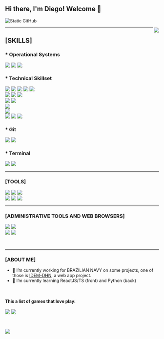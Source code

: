 ## Hi there, I'm Diego! Welcome 👋
<span>    <img src="https://img.shields.io/static/v1?label=Overview&message=diegoferreirapinto&color=f8efd4&style=for-the-badge&logo=GitHub" alt="Static GitHub">
</span>

<!-- [MY GIT STATS] 
<div style="display: flex; justify-content: center">
    <img src="https://github-readme-stats.vercel.app/api?username=diegoferreirapinto&theme=blue-green">
</div>
-->

<img align='right' src="https://github-readme-stats.vercel.app/api?username=diegoferreirapinto&theme=blue-green">

<!-- <img align='right' src="https://github-readme-stats.vercel.app/api?username=diegoferreirapinto&show_icons=true&title_color=783c00&text_color=af552e&icon_color=783c00&bg_color=f8efd4&cache_seconds=2300" alt="ilustração do status do github"> -->


<!-- 
  Git Stats
<hr>
-->
<hr>

## [SKILLS]
### * Operational Systems

<span> <img src="https://img.shields.io/badge/Linux-FCC624?style=for-the-badge&logo=linux&logoColor=black"> <img src="https://img.shields.io/badge/Ubuntu-E95420?style=for-the-badge&logo=ubuntu&logoColor=white"> <img src="https://img.shields.io/badge/Windows-0078D6?style=for-the-badge&logo=windows&logoColor=white"> </span>

### * Technical Skillset

<span> <img src="https://img.shields.io/badge/HTML-239120?style=for-the-badge&logo=html5&logoColor=white"> <img src="https://img.shields.io/badge/HTML5-E34F26?style=for-the-badge&logo=html5&logoColor=white"> <img src="https://img.shields.io/badge/CSS-239120?&style=for-the-badge&logo=css3&logoColor=white"> <img src="https://img.shields.io/badge/CSS3-1572B6?style=for-the-badge&logo=css3&logoColor=white"> <img src="https://img.shields.io/badge/Sass-CC6699?style=for-the-badge&logo=sass&logoColor=white"> <br> <img src="https://img.shields.io/badge/JavaScript-F7DF1E?style=for-the-badge&logo=javascript&logoColor=black"> <img src="https://img.shields.io/badge/React-20232A?style=for-the-badge&logo=react&logoColor=61DAFB"> <img src="https://img.shields.io/badge/TypeScript-007ACC?style=for-the-badge&logo=typescript&logoColor=white"> <br> <img src="https://img.shields.io/badge/PHP-777BB4?style=for-the-badge&logo=php&logoColor=white"> <img src="https://img.shields.io/badge/Laravel-FF2D20?style=for-the-badge&logo=laravel&logoColor=white">
<br> <img src="https://img.shields.io/badge/Java-ED8B00?style=for-the-badge&logo=openjdk&logoColor=black"> 
<br> <img src="https://img.shields.io/badge/Python-3776AB?style=for-the-badge&logo=python&logoColor=white">
<br> <img src="https://img.shields.io/badge/PostgreSQL-316192?style=for-the-badge&logo=postgresql&logoColor=white"> <img src="https://img.shields.io/badge/MySQL-005C84?style=for-the-badge&logo=mysql&logoColor=white"> <img src="https://img.shields.io/badge/Microsoft_Access-A4373A?style=for-the-badge&logo=microsoft-access&logoColor=white">
</span>

### * Git

<span>  <img src="https://img.shields.io/badge/GitLab-330F63?style=for-the-badge&logo=gitlab&logoColor=white"> <img src="https://img.shields.io/badge/GitHub-100000?style=for-the-badge&logo=github&logoColor=white">
 </span>

### * Terminal 
<span> <img src="https://img.shields.io/badge/GIT-E44C30?style=for-the-badge&logo=git&logoColor=white">
<img src="https://img.shields.io/badge/windows%20terminal-4D4D4D?style=for-the-badge&logo=windows%20terminal&logoColor=white">
</span>

<hr>

### [TOOLS]

<span>
<img src="https://img.shields.io/badge/Visual_Studio_Code-0078D4?style=for-the-badge&logo=visual%20studio%20code&logoColor=white"> <img src="https://img.shields.io/badge/Eclipse-2C2255?style=for-the-badge&logo=eclipse&logoColor=white"> <img src="https://img.shields.io/badge/apache%20netbeans-1B6AC6?style=for-the-badge&logo=apache%20netbeans%20IDE&logoColor=white"> 
  <br> <img src="https://img.shields.io/badge/PyCharm-FFFFFF.svg?&style=for-the-badge&logo=PyCharm&logoColor=black"> <img src="https://img.shields.io/badge/IntelliJ_IDEA-FFFFFF.svg?style=for-the-badge&logo=intellij-idea&logoColor=black"> <img src="https://img.shields.io/badge/Notepad++-90E59A.svg?style=for-the-badge&logo=notepad%2B%2B&logoColor=black"> </span>

<hr>

### [ADMINISTRATIVE TOOLS AND WEB BROWSERS]

<span> 
<img src="https://img.shields.io/badge/Microsoft_Office-D83B01?style=for-the-badge&logo=microsoft-office&logoColor=white"> <img src="https://img.shields.io/badge/LibreOffice-18A303?style=for-the-badge&logo=LibreOffice&logoColor=white"> 
<br> <img src="https://img.shields.io/badge/Firefox_Browser-FF7139?style=for-the-badge&logo=Firefox-Browser&logoColor=white"> <img src="https://img.shields.io/badge/Google_chrome-4285F4?style=for-the-badge&logo=Google-chrome&logoColor=white">
</span> 

<p><br></p>

<hr>

### [ABOUT ME]

- 🔭 I’m currently working for BRAZILIAN NAVY on some projects, one of those is [IDEM-DHN](https://idem.dhn.mar.mil.br), a web app project.
- 🌱 I’m currently learning ReactJS/TS (front) and Python (back)

<p> <br> </p>

#### This a list of games that love play: 
<p>
  <span>
    <img src="https://img.shields.io/badge/Counter_Strike-000000?style=for-the-badge&logo=counter-strike&logoColor=white"> 
    <img src="https://img.shields.io/badge/Riot_Games-D32936?style=for-the-badge&logo=riot-games&logoColor=white"> 
  </span>
</p>

<p> <br></p>


<img src="https://img.shields.io/badge/Ask%20me-anything-1abc9c.svg">

<!--
**diegoferreirapinto/diegoferreirapinto** is a ✨ _special_ ✨ repository because its `README.md` (this file) appears on your GitHub profile.

Here are some ideas to get you started:

==============>>>>>> BAGDS TO USE ON MD
==============>>>>>> https://dev.to/envoy_/150-badges-for-github-pnk#os


- 🔭 I’m currently working on ...
- 🌱 I’m currently learning ...
- 👯 I’m looking to collaborate on ...
- 🤔 I’m looking for help with ...
- 💬 Ask me about ...
- 📫 How to reach me: ...
- 😄 Pronouns: ...
- ⚡ Fun fact: ...
-->

